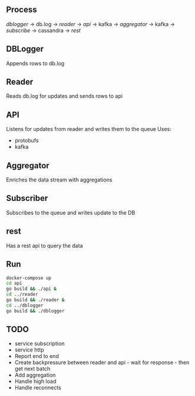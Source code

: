 ## Process

_dblogger_ -> db.log -> _reader_ -> _api_ -> kafka -> _aggregator_ -> kafka -> _subscribe_ -> cassandra -> _rest_

## DBLogger

Appends rows to db.log

## Reader

Reads db.log for updates and sends rows to api

## API

Listens for updates from reader and writes them to the queue
Uses:

* protobufs
* kafka

## Aggregator

Enriches the data stream with aggregations

## Subscriber

Subscribes to the queue and writes update to the DB

## rest

Has a rest api to query the data

## Run

```bash
docker-compose up
cd api
go build && ./api &
cd ../reader
go build && ./reader &
cd ../dblogger
go build && ./dblogger
```

## TODO

* service subscription
* service http
* Report end to end
* Create backpressure between reader and api - wait for response - then get next batch
* Add aggregation
* Handle high load
* Handle reconnects
